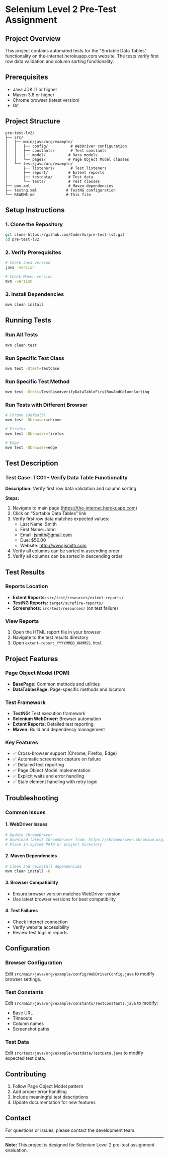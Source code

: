 # Selenium Level 2 Pre-Test Assignment

## Project Overview
This project contains automated tests for the "Sortable Data Tables" functionality on the-internet.herokuapp.com website. The tests verify first row data validation and column sorting functionality.

## Prerequisites
- Java JDK 11 or higher
- Maven 3.6 or higher
- Chrome browser (latest version)
- Git

## Project Structure
```
pre-test-lv2/
├── src/
│   ├── main/java/org/example/
│   │   ├── config/          # WebDriver configuration
│   │   ├── constants/       # Test constants
│   │   ├── model/          # Data models
│   │   └── pages/          # Page Object Model classes
│   └── test/java/org/example/
│       ├── listeners/       # Test listeners
│       ├── report/         # Extent reports
│       ├── testdata/       # Test data
│       └── tests/          # Test classes
├── pom.xml                 # Maven dependencies
├── testng.xml             # TestNG configuration
└── README.md              # This file
```

## Setup Instructions

### 1. Clone the Repository
```bash
git clone https://github.com/CoderVu/pre-test-lv2.git
cd pre-test-lv2
```

### 2. Verify Prerequisites
```bash
# Check Java version
java -version

# Check Maven version
mvn -version
```

### 3. Install Dependencies
```bash
mvn clean install
```

## Running Tests

### Run All Tests
```bash
mvn clean test
```

### Run Specific Test Class
```bash
mvn test -Dtest=TestCase
```

### Run Specific Test Method
```bash
mvn test -Dtest=TestCase#verifyDataTableFirstRowAndColumnSorting
```

### Run Tests with Different Browser
```bash
# Chrome (default)
mvn test -Dbrowser=chrome

# Firefox
mvn test -Dbrowser=firefox

# Edge
mvn test -Dbrowser=edge
```

## Test Description

### Test Case: TC01 - Verify Data Table Functionality
**Description:** Verify first row data validation and column sorting

**Steps:**
1. Navigate to main page (https://the-internet.herokuapp.com)
2. Click on "Sortable Data Tables" link
3. Verify first row data matches expected values:
   - Last Name: Smith
   - First Name: John
   - Email: jsmith@gmail.com
   - Due: $50.00
   - Website: http://www.jsmith.com
4. Verify all columns can be sorted in ascending order
5. Verify all columns can be sorted in descending order

## Test Results

### Reports Location
- **Extent Reports:** `src/test/resources/extent-reports/`
- **TestNG Reports:** `target/surefire-reports/`
- **Screenshots:** `src/test/resources/` (on test failure)

### View Reports
1. Open the HTML report file in your browser
2. Navigate to the test results directory
3. Open `extent-report_YYYYMMDD_HHMMSS.html`

## Project Features

### Page Object Model (POM)
- **BasePage:** Common methods and utilities
- **DataTablesPage:** Page-specific methods and locators

### Test Framework
- **TestNG:** Test execution framework
- **Selenium WebDriver:** Browser automation
- **Extent Reports:** Detailed test reporting
- **Maven:** Build and dependency management

### Key Features
- ✅ Cross-browser support (Chrome, Firefox, Edge)
- ✅ Automatic screenshot capture on failure
- ✅ Detailed test reporting
- ✅ Page Object Model implementation
- ✅ Explicit waits and error handling
- ✅ Stale element handling with retry logic

## Troubleshooting

### Common Issues

#### 1. WebDriver Issues
```bash
# Update ChromeDriver
# Download latest ChromeDriver from: https://chromedriver.chromium.org/
# Place in system PATH or project directory
```

#### 2. Maven Dependencies
```bash
# Clean and reinstall dependencies
mvn clean install -U
```

#### 3. Browser Compatibility
- Ensure browser version matches WebDriver version
- Use latest browser versions for best compatibility

#### 4. Test Failures
- Check internet connection
- Verify website accessibility
- Review test logs in reports

## Configuration

### Browser Configuration
Edit `src/main/java/org/example/config/WebDriverConfig.java` to modify browser settings.

### Test Constants
Edit `src/main/java/org/example/constants/TestConstants.java` to modify:
- Base URL
- Timeouts
- Column names
- Screenshot paths

### Test Data
Edit `src/test/java/org/example/testdata/TestData.java` to modify expected test data.

## Contributing
1. Follow Page Object Model pattern
2. Add proper error handling
3. Include meaningful test descriptions
4. Update documentation for new features

## Contact
For questions or issues, please contact the development team.

---
**Note:** This project is designed for Selenium Level 2 pre-test assignment evaluation. 